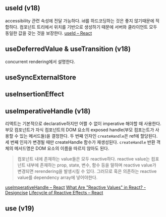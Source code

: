## useId (v18)

accessibility 관련 속성에 전달 가능하다.
id를 하드코딩하는 것은 좋지 않기때문에 적합하다.
컴포넌트 트리에서 위치를 기반으로 생성하기 때문에 서버와 클라이언트 모두 동일한 값을 갖는 것을 보장한다.
[useId – React](https://react.dev/reference/react/useId)

## useDeferredValue & useTransition (v18)

concurrent rendering에서 설명한다.
## useSyncExternalStore

## useInsertionEffect

## useImperativeHandle (v18)

리액트는 기본적으로 declarative하지만 어쩔 수 없이 imperative 해야할 때 사용한다.
부모 컴포넌트가 자식 컴포넌트의 DOM 요소의 exposed handle(부모 컴포는트가 사용할 수 있는 메서드들)을 결정한다.
두 번째 인자인 `createHandle`은 ref에 할당된다. 세 번째 인자가 변경될 때만 createHandle 함수가 재생성된다.
`createHandle` 반환 객체의 메서드명은 DOM 요소의 이름을 따르지 않아도 된다.

> 컴포넌트 내에 존재하는 value들은 모두 reactive하다. reactive value는 컴포넌트 내부에 존재하는 prop, state, 변수, 함수 등을 말하며 reactive value가 변경되면 rerendering을 발생시킬 수 있다. 그러므로 훅은 의존하는 reactive value를 dependency array에 넣어야한다.

[useImperativeHandle – React](https://react.dev/reference/react/useImperativeHandle)
[What Are "Reactive Values" in React? - Designcise](https://www.designcise.com/web/tutorial/what-are-reactive-values-in-react)
[Lifecycle of Reactive Effects – React](https://react.dev/learn/lifecycle-of-reactive-effects)

## use (v19)
